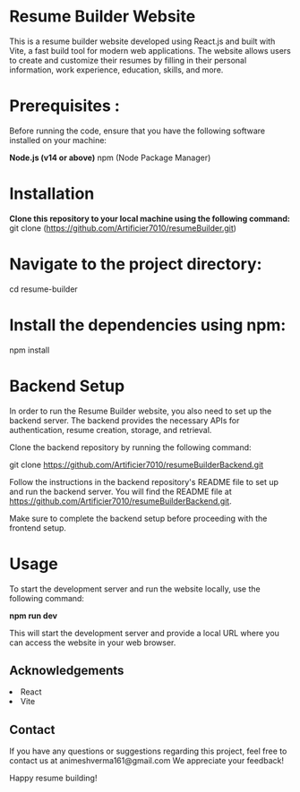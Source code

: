<h1><b>Resume Builder Website</b></h1>

This is a resume builder website developed using React.js and built with Vite, a fast build tool for modern web applications. The website allows users to create and customize their resumes by filling in their personal information, work experience, education, skills, and more.

<h1>Prerequisites :</h1>

Before running the code, ensure that you have the following software installed on your machine:

<b>Node.js (v14 or above)</b>
npm (Node Package Manager)


<h1>Installation</h1>


<b>Clone this repository to your local machine using the following command:</b>
git clone (https://github.com/Artificier7010/resumeBuilder.git)



<h1>Navigate to the project directory:</h1>

cd resume-builder


<h1>Install the dependencies using npm:</h1>

npm install

<h1><b>Backend Setup</b></h1>

In order to run the Resume Builder website, you also need to set up the backend server. The backend provides the necessary APIs for authentication, resume creation, storage, and retrieval.

Clone the backend repository by running the following command:

git clone https://github.com/Artificier7010/resumeBuilderBackend.git

Follow the instructions in the backend repository's README file to set up and run the backend server. You will find the README file at https://github.com/Artificier7010/resumeBuilderBackend.git.

Make sure to complete the backend setup before proceeding with the frontend setup.

<h1>Usage</h1>

To start the development server and run the website locally, use the following command:

<b>npm run dev</b>

This will start the development server and provide a local URL  where you can access the website in your web browser.






<h2>Acknowledgements</h2>
<li>React</li>
<li>Vite</li>

<h2>Contact</h2>
If you have any questions or suggestions regarding this project, feel free to contact us at animeshverma161@gmail.com We appreciate your feedback!

Happy resume building!
